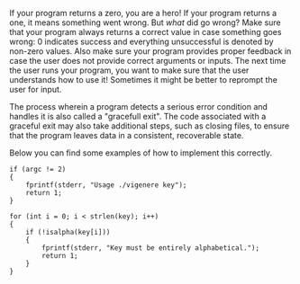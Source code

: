 If your program returns a zero, you are a hero! If your program returns a one, it means something went wrong. But _what_ did go wrong? Make sure that your program always returns a correct value in case something goes wrong: 0 indicates success and everything unsuccessful is denoted by non-zero values. Also make sure your program provides proper feedback in case the user does not provide correct arguments or inputs. The next time the user runs your program, you want to make sure that the user understands how to use it! Sometimes it might be better to reprompt the user for input.

The process wherein a program detects a serious error condition and handles it is also called a "gracefull exit". The code associated with a graceful exit may also take additional steps, such as closing files, to ensure that the program leaves data in a consistent, recoverable state.

Below you can find some examples of how to implement this correctly.

    if (argc != 2)
    {
        fprintf(stderr, "Usage ./vigenere key");
        return 1;
    }

    for (int i = 0; i < strlen(key); i++)
    {
        if (!isalpha(key[i]))
        {
            fprintf(stderr, "Key must be entirely alphabetical.");
            return 1;
        }
    }

